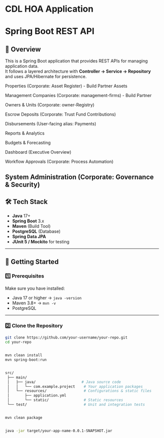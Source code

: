 # CDL HOA Application

# Spring Boot REST API

## 📌 Overview
This is a Spring Boot application that provides REST APIs for managing application data.  
It follows a layered architecture with **Controller → Service → Repository** and uses JPA/Hibernate for persistence.

Properties (Corporate: Asset Register) - Build Partner Assets

Management Companies (Corporate: management-firms) - Build Partner

Owners & Units (Corporate: owner-Registry)

Escrow Deposits (Corporate: Trust Fund Contributions)

Disbursements (User-facing alias: Payments)

Reports & Analytics

Budgets & Forecasting

Dashboard (Executive Overview)

Workflow Approvals (Corporate: Process Automation)

System Administration (Corporate: Governance & Security)
---

## 🛠 Tech Stack
- **Java** 17+
- **Spring Boot** 3.x
- **Maven** (Build Tool)
- **PostgreSQL** (Database)
- **Spring Data JPA**
- **JUnit 5 / Mockito** for testing

---

## 🚀 Getting Started

### 1️⃣ Prerequisites
Make sure you have installed:
- Java 17 or higher → `java -version`
- Maven 3.8+ → `mvn -v`
- PostgreSQL 

---

### 2️⃣ Clone the Repository
```bash
git clone https://github.com/your-username/your-repo.git
cd your-repo


mvn clean install
mvn spring-boot:run


src/
 ├── main/
 │   ├── java/                     # Java source code
 │   │   └── com.example.project    # Your application packages
 │   └── resources/                 # Configurations & static files
 │       ├── application.yml
 │       └── static/                # Static resources
 └── test/                          # Unit and integration tests


mvn clean package


java -jar target/your-app-name-0.0.1-SNAPSHOT.jar
